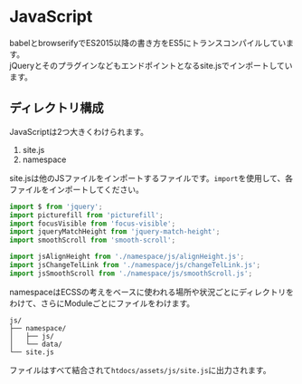 # JavaScript
babelとbrowserifyでES2015以降の書き方をES5にトランスコンパイルしています。  
jQueryとそのプラグインなどもエンドポイントとなるsite.jsでインポートしています。

## ディレクトリ構成
JavaScriptは2つ大きくわけられます。

1. site.js
2. namespace

site.jsは他のJSファイルをインポートするファイルです。`import`を使用して、各ファイルをインポートしてください。

```js
import $ from 'jquery';
import picturefill from 'picturefill';
import focusVisible from 'focus-visible';
import jqueryMatchHeight from 'jquery-match-height';
import smoothScroll from 'smooth-scroll';

import jsAlignHeight from './namespace/js/alignHeight.js';
import jsChangeTelLink from './namespace/js/changeTelLink.js';
import jsSmoothScroll from './namespace/js/smoothScroll.js';
```

namespaceはECSSの考えをベースに使われる場所や状況ごとにディレクトリをわけて、さらにModuleごとにファイルをわけます。

```
js/
├── namespace/
│   ├── js/
│   └── data/
└── site.js
```

ファイルはすべて結合されて`htdocs/assets/js/site.js`に出力されます。
